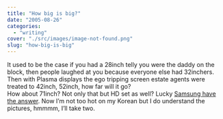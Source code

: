 ```yaml
---
title: "How big is big?"
date: "2005-08-26"
categories: 
  - "writing"
cover: "./src/images/image-not-found.png"
slug: "how-big-is-big"
---
```


It used to be the case if you had a 28inch telly you were the daddy on the block, then people laughed at you because everyone else had 32inchers. Then with Plasma displays the ego tripping screen estate agents were treated to 42inch, 52inch, how far will it go?  
How about 71inch? Not only that but HD set as well? Lucky [Samsung have the answer](http://www.aving.co.kr/newproduct/default.asp?p1=newproduct&mode=read&page_table_id=&table_id=English&num=19&brd_name=&brand_num_list=&gotopage=1&other_table=). Now I’m not too hot on my Korean but I do understand the pictures, hmmmm, I’ll take two.
